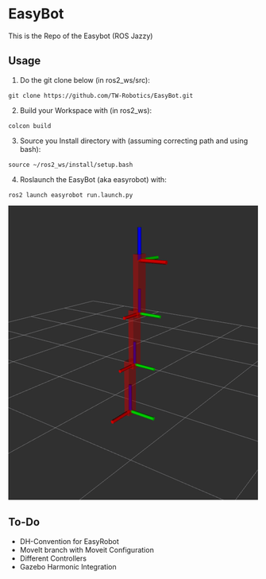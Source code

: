 # EasyBot
This is the Repo of the Easybot (ROS Jazzy)
## Usage
1. Do the git clone below (in ros2_ws/src):
```
git clone https://github.com/TW-Robotics/EasyBot.git
```
2. Build your Workspace with (in ros2_ws): 
```
colcon build
```
3. Source you Install directory with (assuming correcting path and using bash):
```
source ~/ros2_ws/install/setup.bash
```
4. Roslaunch the EasyBot (aka easyrobot) with:
```
ros2 launch easyrobot run.launch.py
```
![easyrobot](EasyRobot/easyrobot/misc/easyrobot_rviz.png "easyrobot in rviz")

## To-Do
* DH-Convention for EasyRobot
* MoveIt branch with Moveit Configuration
* Different Controllers
* Gazebo Harmonic Integration
